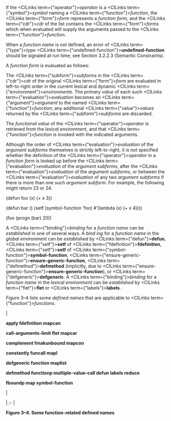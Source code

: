  



If the <ClLinks  term={"operator"}><i>operator</i></ClLinks> is a <ClLinks  term={"symbol"}><i>symbol</i></ClLinks> naming a <ClLinks  term={"function"}><i>function</i></ClLinks>, the <ClLinks  term={"form"}><i>form</i></ClLinks> represents a *function form*, and the <ClLinks  term={"cdr"}><i>cdr</i></ClLinks> of the list contains the <ClLinks  term={"form"}><i>forms</i></ClLinks> which when evaluated will supply the arguments passed to the <ClLinks  term={"function"}><i>function</i></ClLinks>. 



When a *function name* is not defined, an error of <ClLinks  term={"type"}><i>type</i></ClLinks> <ClLinks  term={"undefined-function"}><b>undefined-function</b></ClLinks> should be signaled at run time; see Section 3.2.2.3 (Semantic Constraints). 



A *function form* is evaluated as follows: 



The <ClLinks  term={"subform"}><i>subforms</i></ClLinks> in the <ClLinks  term={"cdr"}><i>cdr</i></ClLinks> of the original <ClLinks  term={"form"}><i>form</i></ClLinks> are evaluated in left-to-right order in the current lexical and dynamic <ClLinks  term={"environment"}><i>environments</i></ClLinks>. The *primary value* of each such <ClLinks  term={"evaluation"}><i>evaluation</i></ClLinks> becomes an <ClLinks  term={"argument"}><i>argument</i></ClLinks> to the named <ClLinks  term={"function"}><i>function</i></ClLinks>; any additional <ClLinks  term={"value"}><i>values</i></ClLinks> returned by the <ClLinks  term={"subform"}><i>subforms</i></ClLinks> are discarded. 



The *functional value* of the <ClLinks  term={"operator"}><i>operator</i></ClLinks> is retrieved from the *lexical environment*, and that <ClLinks  term={"function"}><i>function</i></ClLinks> is invoked with the indicated arguments. 



Although the order of <ClLinks  term={"evaluation"}><i>evaluation</i></ClLinks> of the *argument subforms* themselves is strictly left-to-right, it is not specified whether the definition of the <ClLinks  term={"operator"}><i>operator</i></ClLinks> in a *function form* is looked up before the <ClLinks  term={"evaluation"}><i>evaluation</i></ClLinks> of the *argument subforms*, after the <ClLinks  term={"evaluation"}><i>evaluation</i></ClLinks> of the *argument subforms*, or between the <ClLinks  term={"evaluation"}><i>evaluation</i></ClLinks> of any two *argument subforms* if there is more than one such *argument subform*. For example, the following might return 23 or 24. 



(defun foo (x) (+ x 3))  







(defun bar () (setf (symbol-function ’foo) #’(lambda (x) (+ x 4)))) 



(foo (progn (bar) 20)) 



A <ClLinks  term={"binding"}><i>binding</i></ClLinks> for a *function name* can be *established* in one of several ways. A *bind ing* for a *function name* in the *global environment* can be *established* by <ClLinks  term={"defun"}><b>defun</b></ClLinks>, <ClLinks  term={"setf"}><b>setf</b></ClLinks> of <ClLinks  term={"fdefinition"}><b>fdefinition</b></ClLinks>, <ClLinks  term={"setf"}><b>setf</b></ClLinks> of <ClLinks  term={"symbol-function"}><b>symbol-function</b></ClLinks>, <ClLinks  term={"ensure-generic-function"}><b>ensure-generic-function</b></ClLinks>, <ClLinks  term={"defmethod"}><b>defmethod</b></ClLinks> (implicitly, due to <ClLinks  term={"ensure-generic-function"}><b>ensure-generic-function</b></ClLinks>), or <ClLinks  term={"defgeneric"}><b>defgeneric</b></ClLinks>. A <ClLinks  term={"binding"}><i>binding</i></ClLinks> for a *function name* in the *lexical environment* can be *established* by <ClLinks  term={"flet"}><b>flet</b></ClLinks> or <ClLinks  term={"labels"}><b>labels</b></ClLinks>. 



Figure 3–4 lists some *defined names* that are applicable to <ClLinks  term={"function"}><i>functions</i></ClLinks>. 



|<p>**apply fdefinition mapcan** </p><p>**call-arguments-limit flet mapcar** </p><p>**complement fmakunbound mapcon** </p><p>**constantly funcall mapl** </p><p>**defgeneric function maplist** </p><p>**defmethod functionp multiple-value-call defun labels reduce** </p><p>**fboundp map symbol-function**</p>|

| :- |





**Figure 3–4. Some function-related defined names** 



